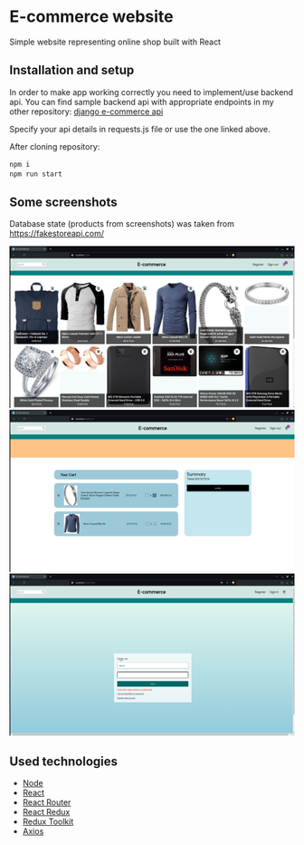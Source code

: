 # E-commerce website

Simple website representing online shop built with React

## Installation and setup

In order to make app working correctly you need to implement/use backend api. You can find sample backend api with appropriate endpoints in my other repository: [django e-commerce api](https://github.com/fabiangro/django-e-commerce-api)

Specify your api details in requests.js file or use the one linked above.

After cloning repository:
```bash
npm i
npm run start
```
## Some screenshots
Database state (products from screenshots) was taken from https://fakestoreapi.com/

<img src="screenshots/scr1.png">
<img src="screenshots/scr2.png">
<img src="screenshots/scr3.png">

## Used technologies
* [Node](https://nodejs.org/en)
* [React](https://react.dev/)
* [React Router](https://reactrouter.com/en/main)
* [React Redux](https://react-redux.js.org/)
* [Redux Toolkit](https://redux-toolkit.js.org/)
* [Axios](https://www.npmjs.com/package/axios) 
